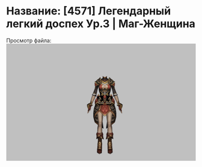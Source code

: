 # Название: [4571] Легендарный легкий доспех Ур.3 | Маг-Женщина

Просмотр файла:
![p050020.png](p050020.png)